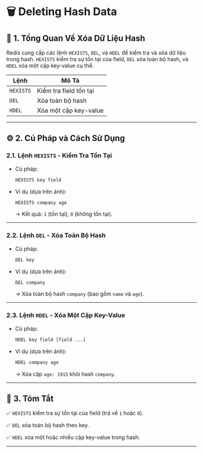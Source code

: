 # 🗑️ Deleting Hash Data

## 📝 1. Tổng Quan Về Xóa Dữ Liệu Hash

Redis cung cấp các lệnh `HEXISTS`, `DEL`, và `HDEL` để kiểm tra và xóa dữ liệu trong hash. `HEXISTS` kiểm tra sự tồn tại của field, `DEL` xóa toàn bộ hash, và `HDEL` xóa một cặp key-value cụ thể.

| **Lệnh**    | **Mô Tả**                  |
|-------------|-----------------------------|
| `HEXISTS`   | Kiểm tra field tồn tại     |
| `DEL`       | Xóa toàn bộ hash           |
| `HDEL`      | Xóa một cặp key-value      |

---

## ⚙️ 2. Cú Pháp và Cách Sử Dụng

### 2.1. Lệnh `HEXISTS` - Kiểm Tra Tồn Tại

- Cú pháp:

  ```sh
  HEXISTS key field
  ```

- Ví dụ (dựa trên ảnh):

  ```sh
  HEXISTS company age
  ```
  
  -> Kết quả: `1` (tồn tại), `0` (không tồn tại).

---

### 2.2. Lệnh `DEL` - Xóa Toàn Bộ Hash

- Cú pháp:

  ```sh
  DEL key
  ```

- Ví dụ (dựa trên ảnh):

  ```sh
  DEL company
  ```
  
  -> Xóa toàn bộ hash `company` (bao gồm `name` và `age`).

---

### 2.3. Lệnh `HDEL` - Xóa Một Cặp Key-Value

- Cú pháp:

  ```sh
  HDEL key field [field ...]
  ```

- Ví dụ (dựa trên ảnh):

  ```sh
  HDEL company age
  ```
  
  -> Xóa cặp `age: 1915` khỏi hash `company`.

---

## 📌 3. Tóm Tắt

✅ `HEXISTS` kiểm tra sự tồn tại của field (trả về `1` hoặc `0`).

✅ `DEL` xóa toàn bộ hash theo key.

✅ `HDEL` xóa một hoặc nhiều cặp key-value trong hash.

---